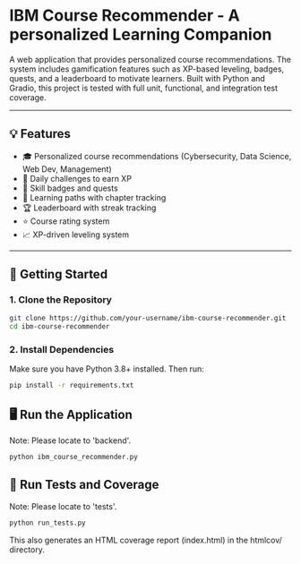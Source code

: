 # IBM Course Recommender - A personalized Learning Companion

A web application that provides personalized course recommendations. The system includes gamification features such as XP-based leveling, badges, quests, and a leaderboard to motivate learners. Built with Python and Gradio, this project is tested with full unit, functional, and integration test coverage.

---

## 💡 Features

- 🎓 Personalized course recommendations (Cybersecurity, Data Science, Web Dev, Management)
- 🧩 Daily challenges to earn XP
- 🏅 Skill badges and quests
- 🧬 Learning paths with chapter tracking
- 🏆 Leaderboard with streak tracking
- ⭐ Course rating system
- 📈 XP-driven leveling system

---

## 🚀 Getting Started

### 1. Clone the Repository

```bash
git clone https://github.com/your-username/ibm-course-recommender.git
cd ibm-course-recommender
```

### 2. Install Dependencies
Make sure you have Python 3.8+ installed. Then run:
```bash
pip install -r requirements.txt
```

## 🖥️ Run the Application
Note: Please locate to 'backend'.
```bash
python ibm_course_recommender.py
```

## 🧪 Run Tests and Coverage
Note: Please locate to 'tests'.
```bash
python run_tests.py
```
This also generates an HTML coverage report (index.html) in the htmlcov/ directory.

